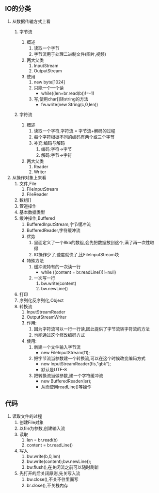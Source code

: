 ## IO的分类
1. 从数据传输方式上看
    1. 字节流
        1. 概述
            1. 读取一个字节
            2. 字节流用于处理二进制文件(图片,视频)
        2. 两大父类
            1. InputStream
            2. OutputStream
        3. 使用
            1. new byte[1024]
            2. 只能一个一个读
                - while((len=br.read(b))!=-1)
            3. 写,使用char[]转string的方法
                - fw.write(new String(c,0,len))
            
    2. 字符流
        1. 概述
            1. 读取一个字符,字符流 = 字节流+解码的过程
            2. 每个字符根据不同的编码有两个或三个字节
            3. 补充:编码与解码
                1. 编码:字符->字节
                2. 解码:字节->字符
        2. 两大父类
            1. Reader
            2. Writer
2. 从操作对象上来看
    1. 文件,File
        1. FileInputStream
        2. FileReader
    2. 数组[]
    3. 管道操作
    4. 基本数据类型
    5. 缓冲操作,Buffered
        1. BufferedInputStream,字节缓冲流
        2. BufferedReader,字符缓冲流
        3. 优势
            1. 里面定义了一个8kb的数组,会先把数据放到这个,满了再一次性取得
            2. IO操作少了,速度就快了,比FileInputStream块
        4. 特殊方法
            1. 缓冲流特有的一次读一行
                - while ((content = br.readLine())!=null)
            2. 一次写一行
                1. bw.write(content)
                2. bw.newLine()
    6. 打印
    7. 序列化反序列化,Object
    8. 转换流
        1. InputStreamReader
        2. OutputStreamWriter
        3. 作用:
            1. 因为字符流可以一行一行读,因此提供了字节流转字符流的方法
            2. 也能通过这个修改编码方式
        4. 使用:
            1. 新建一个文件输入字节流
                - new FileInputStream(f1);
            2. 把字节流当参数建一个转换流,可以在这个时候改变编码方式
                - new InputStreamReader(fis,"gbk");
                - 默认是UTF-8
            3. 把转换流当做参数,建一个字符缓冲流
                - new BufferedReader(isr);
                - 从而使用readLine()等操作
## 代码
1. 读取文件的过程
    1. 创建File对象
    2. 以file为参数,创建输入流
    3. 读取
        1. len = br.read(b)
        2. content = br.readLine()
    4. 写入
        1. bw.write(b,0,len)
        2. bw.write(content);bw.newLine();
        3. bw.flush(),在关闭流之前可以随时刷新
    5. 先打开的后关闭原则,先关写入流
        1. bw.close(),不关不往里面写
        2. br.close(),不关栈内存